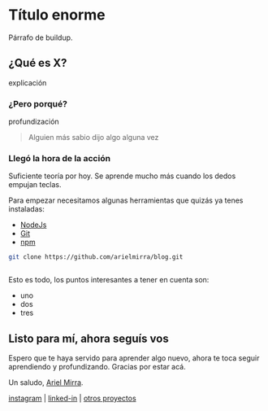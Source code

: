 # Título enorme
Párrafo de buildup.

## ¿Qué es X?
explicación

### ¿Pero porqué?
profundización
> Alguien más sabio dijo algo alguna vez

### Llegó la hora de la acción
Suficiente teoría por hoy. Se aprende mucho más cuando los dedos empujan teclas.

Para empezar necesitamos algunas herramientas que quizás ya tenes instaladas:

- [NodeJs](https://nodejs.org/en/download)
- [Git](https://git-scm.com/downloads)
- [npm](https://www.npmjs.com)



``` bash
git clone https://github.com/arielmirra/blog.git
```


```javascript

```



Esto es todo, los puntos interesantes a tener en cuenta son:

- uno
- dos
- tres


## Listo para mí, ahora seguís vos
Espero que te haya servido para aprender algo nuevo, ahora te toca seguir aprendiendo y profundizando. Gracias por estar acá.

Un saludo, [Ariel Mirra](https://linktr.ee/arielmirra).

[instagram](https://www.instagram.com/arielmirra) | [linked-in](linkedin.com/in/ariel-mirra) | [otros proyectos](https://linktr.ee/arielmirra)
